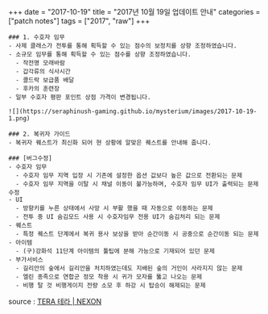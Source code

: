 +++
date = "2017-10-19"
title = "2017년 10월 19일 업데이트 안내"
categories = ["patch notes"]
tags = ["2017", "raw"]
+++

```
### 1. 수호자 임무
- 사제 클래스가 전투를 통해 획득할 수 있는 점수의 보정치를 상향 조정하였습니다.
- 소규모 임무를 통해 획득할 수 있는 점수를 상향 조정하였습니다.
  - 작전명 모래바람
  - 갑각류의 식사시간
  - 콜드락 보급품 배달
  - 후카의 훈련장
- 일부 수호자 평판 포인트 상점 가격이 변경됩니다.

![](https://seraphinush-gaming.github.io/mysterium/images/2017-10-19-1.png)

### 2. 복귀자 가이드
- 복귀자 퀘스트가 최신화 되어 현 상황에 알맞은 퀘스트를 안내해 줍니다.

### [버그수정]
- 수호자 임무
  - 수호자 임무 지역 입장 시 기존에 설정한 옵션 값보다 높은 값으로 전환되는 문제
  - 수호자 임무 지역을 이탈 시 채널 이동이 불가능하며, 수호자 임무 UI가 출력되는 문제 수정
- UI
  - 방향키를 누른 상태에서 사망 시 부활 했을 때 자동으로 이동하는 문제
  - 전투 중 UI 숨김모드 사용 시 수호자임무 전용 UI가 숨김처리 되는 문제
- 퀘스트
  - 특정 퀘스트 단계에서 복귀 용사 보상을 받아 순간이동 시 공중으로 순간이동 되는 문제
- 아이템
  - (구)강화석 11단계 아이템의 툴팁에 분해 가능으로 기재되어 있던 문제
- 부가서비스
  - 길리안의 숲에서 길리안을 처치하였는데도 지배된 숲의 거인이 사라지지 않는 문제
  - 엘린 종족으로 연합군 정모 착용 시 귀가 모자를 뚫고 나오는 문제
  - 비행 탈 것 비행게이지 전량 소모 후 하강 시 탑승이 해제되는 문제
```

source : [TERA 테라 | NEXON](http://tera.nexon.com/news/update/view.aspx?n4articlesn=301)